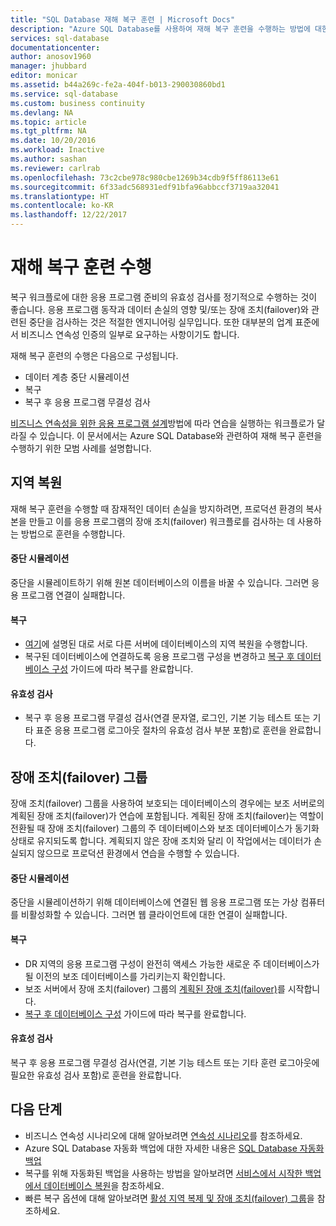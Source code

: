 ```yaml
---
title: "SQL Database 재해 복구 훈련 | Microsoft Docs"
description: "Azure SQL Database를 사용하여 재해 복구 훈련을 수행하는 방법에 대한 지침 및 모범 사례를 알아봅니다."
services: sql-database
documentationcenter: 
author: anosov1960
manager: jhubbard
editor: monicar
ms.assetid: b44a269c-fe2a-404f-b013-290030860bd1
ms.service: sql-database
ms.custom: business continuity
ms.devlang: NA
ms.topic: article
ms.tgt_pltfrm: NA
ms.date: 10/20/2016
ms.workload: Inactive
ms.author: sashan
ms.reviewer: carlrab
ms.openlocfilehash: 73c2cbe978c980cbe1269b34cdb9f5ff86113e61
ms.sourcegitcommit: 6f33adc568931edf91bfa96abbccf3719aa32041
ms.translationtype: HT
ms.contentlocale: ko-KR
ms.lasthandoff: 12/22/2017
---
```

# <a name="performing-disaster-recovery-drill"></a>재해 복구 훈련 수행
복구 워크플로에 대한 응용 프로그램 준비의 유효성 검사를 정기적으로 수행하는 것이 좋습니다. 응용 프로그램 동작과 데이터 손실의 영향 및/또는 장애 조치(failover)와 관련된 중단을 검사하는 것은 적절한 엔지니어링 실무입니다. 또한 대부분의 업계 표준에서 비즈니스 연속성 인증의 일부로 요구하는 사항이기도 합니다.

재해 복구 훈련의 수행은 다음으로 구성됩니다.

* 데이터 계층 중단 시뮬레이션
* 복구
* 복구 후 응용 프로그램 무결성 검사

[비즈니스 연속성을 위한 응용 프로그램 설계](sql-database-business-continuity.md)방법에 따라 연습을 실행하는 워크플로가 달라질 수 있습니다. 이 문서에서는 Azure SQL Database와 관련하여 재해 복구 훈련을 수행하기 위한 모범 사례를 설명합니다.

## <a name="geo-restore"></a>지역 복원
재해 복구 훈련을 수행할 때 잠재적인 데이터 손실을 방지하려면, 프로덕션 환경의 복사본을 만들고 이를 응용 프로그램의 장애 조치(failover) 워크플로를 검사하는 데 사용하는 방법으로 훈련을 수행합니다.

#### <a name="outage-simulation"></a>중단 시뮬레이션
중단을 시뮬레이트하기 위해 원본 데이터베이스의 이름을 바꿀 수 있습니다. 그러면 응용 프로그램 연결이 실패합니다.

#### <a name="recovery"></a>복구
* [여기](sql-database-disaster-recovery.md)에 설명된 대로 서로 다른 서버에 데이터베이스의 지역 복원을 수행합니다.
* 복구된 데이터베이스에 연결하도록 응용 프로그램 구성을 변경하고 [복구 후 데이터베이스 구성](sql-database-disaster-recovery.md) 가이드에 따라 복구를 완료합니다.

#### <a name="validation"></a>유효성 검사
* 복구 후 응용 프로그램 무결성 검사(연결 문자열, 로그인, 기본 기능 테스트 또는 기타 표준 응용 프로그램 로그아웃 절차의 유효성 검사 부분 포함)로 훈련을 완료합니다.

## <a name="failover-groups"></a>장애 조치(failover) 그룹
장애 조치(failover) 그룹을 사용하여 보호되는 데이터베이스의 경우에는 보조 서버로의 계획된 장애 조치(failover)가 연습에 포함됩니다. 계획된 장애 조치(failover)는 역할이 전환될 때 장애 조치(failover) 그룹의 주 데이터베이스와 보조 데이터베이스가 동기화 상태로 유지되도록 합니다. 계획되지 않은 장애 조치와 달리 이 작업에서는 데이터가 손실되지 않으므로 프로덕션 환경에서 연습을 수행할 수 있습니다.

#### <a name="outage-simulation"></a>중단 시뮬레이션
중단을 시뮬레이션하기 위해 데이터베이스에 연결된 웹 응용 프로그램 또는 가상 컴퓨터를 비활성화할 수 있습니다. 그러면 웹 클라이언트에 대한 연결이 실패합니다.

#### <a name="recovery"></a>복구
* DR 지역의 응용 프로그램 구성이 완전히 액세스 가능한 새로운 주 데이터베이스가 될 이전의 보조 데이터베이스를 가리키는지 확인합니다.
* 보조 서버에서 장애 조치(failover) 그룹의 [계획된 장애 조치(failover)](scripts/sql-database-setup-geodr-and-failover-database-powershell.md)를 시작합니다.
* [복구 후 데이터베이스 구성](sql-database-disaster-recovery.md) 가이드에 따라 복구를 완료합니다.

#### <a name="validation"></a>유효성 검사
복구 후 응용 프로그램 무결성 검사(연결, 기본 기능 테스트 또는 기타 훈련 로그아웃에 필요한 유효성 검사 포함)로 훈련을 완료합니다.

## <a name="next-steps"></a>다음 단계
* 비즈니스 연속성 시나리오에 대해 알아보려면 [연속성 시나리오](sql-database-business-continuity.md)를 참조하세요.
* Azure SQL Database 자동화 백업에 대한 자세한 내용은 [SQL Database 자동화 백업](sql-database-automated-backups.md)
* 복구를 위해 자동화된 백업을 사용하는 방법을 알아보려면 [서비스에서 시작한 백업에서 데이터베이스 복원](sql-database-recovery-using-backups.md)을 참조하세요.
* 빠른 복구 옵션에 대해 알아보려면 [활성 지역 복제 및 장애 조치(failover) 그룹](sql-database-geo-replication-overview.md)을 참조하세요.  
